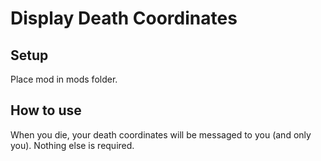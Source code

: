 # Display Death Coordinates

## Setup

Place mod in mods folder.

## How to use
When you die, your death coordinates will be messaged to you (and only you). Nothing else is required.
